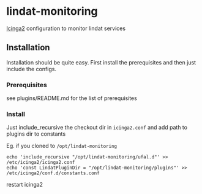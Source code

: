 # lindat-monitoring
[Icinga2](https://www.icinga.org/icinga/icinga-2/) configuration to monitor lindat services

## Installation

Installation should be quite easy. First install the prerequisites and then just include the configs.


### Prerequisites
see plugins/README.md for the list of prerequisites

### Install
Just include_recursive the checkout dir in `icinga2.conf` and add path to plugins dir to constants

Eg. if you cloned to `/opt/lindat-monitoring`

```
echo 'include_recursive "/opt/lindat-monitoring/ufal.d"' >> /etc/icinga2/icinga2.conf
echo 'const LindatPluginDir = "/opt/lindat-monitoring/plugins"' >> /etc/icinga2/conf.d/constants.conf
```

restart icinga2
